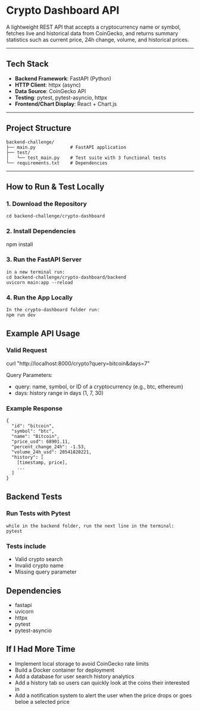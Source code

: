 # Crypto Dashboard API

A lightweight REST API that accepts a cryptocurrency name or symbol, fetches live and historical data from CoinGecko, and returns summary statistics such as current price, 24h change, volume, and historical prices.

---

## Tech Stack

- **Backend Framework**: FastAPI (Python)
- **HTTP Client**: httpx (async)
- **Data Source**: CoinGecko API
- **Testing**: pytest, pytest-asyncio, httpx
- **Frontend/Chart Display**: React + Chart.js

---

## Project Structure

```text
backend-challenge/
├── main.py             # FastAPI application
├── test/
│   └── test_main.py    # Test suite with 3 functional tests
└── requirements.txt    # Dependencies
```


---

## How to Run & Test Locally

### 1. Download the Repository

```text
cd backend-challenge/crypto-dashboard
```
### 2. Install Dependencies

npm install

### 3. Run the FastAPI Server

```text
in a new terminal run:
cd backend-challenge/crypto-dashboard/backend
uvicorn main:app --reload
```

### 4. Run the App Locally

```text
In the crypto-dashboard folder run:
npm run dev
```
## Example API Usage

### Valid Request

curl "http://localhost:8000/crypto?query=bitcoin&days=7"

Query Parameters:
- query: name, symbol, or ID of a cryptocurrency (e.g., btc, ethereum)
- days: history range in days (1, 7, 30)

### Example Response
```text
{
  "id": "bitcoin",
  "symbol": "btc",
  "name": "Bitcoin",
  "price_usd": 68901.11,
  "percent_change_24h": -1.53,
  "volume_24h_usd": 20541820221,
  "history": [
    [timestamp, price],
    ...
  ]
}
```
## Backend Tests

### Run Tests with Pytest

```text
while in the backend folder, run the next line in the terminal:
pytest
```

### Tests include

- Valid crypto search
- Invalid crypto name
- Missing query parameter

## Dependencies
- fastapi
- uvicorn
- httpx
- pytest
- pytest-asyncio

## If I Had More Time

- Implement local storage to avoid CoinGecko rate limits
- Build a Docker container for deployment
- Add a database for user search history analytics
- Add a history tab so users can quickly look at the coins their interested in 
- Add a notification system to alert the user when the price drops or goes beloe a selected price

